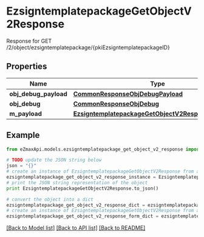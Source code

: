 # EzsigntemplatepackageGetObjectV2Response

Response for GET /2/object/ezsigntemplatepackage/{pkiEzsigntemplatepackageID}

## Properties

Name | Type | Description | Notes
------------ | ------------- | ------------- | -------------
**obj_debug_payload** | [**CommonResponseObjDebugPayload**](CommonResponseObjDebugPayload.md) |  | 
**obj_debug** | [**CommonResponseObjDebug**](CommonResponseObjDebug.md) |  | [optional] 
**m_payload** | [**EzsigntemplatepackageGetObjectV2ResponseMPayload**](EzsigntemplatepackageGetObjectV2ResponseMPayload.md) |  | 

## Example

```python
from eZmaxApi.models.ezsigntemplatepackage_get_object_v2_response import EzsigntemplatepackageGetObjectV2Response

# TODO update the JSON string below
json = "{}"
# create an instance of EzsigntemplatepackageGetObjectV2Response from a JSON string
ezsigntemplatepackage_get_object_v2_response_instance = EzsigntemplatepackageGetObjectV2Response.from_json(json)
# print the JSON string representation of the object
print EzsigntemplatepackageGetObjectV2Response.to_json()

# convert the object into a dict
ezsigntemplatepackage_get_object_v2_response_dict = ezsigntemplatepackage_get_object_v2_response_instance.to_dict()
# create an instance of EzsigntemplatepackageGetObjectV2Response from a dict
ezsigntemplatepackage_get_object_v2_response_form_dict = ezsigntemplatepackage_get_object_v2_response.from_dict(ezsigntemplatepackage_get_object_v2_response_dict)
```
[[Back to Model list]](../README.md#documentation-for-models) [[Back to API list]](../README.md#documentation-for-api-endpoints) [[Back to README]](../README.md)


